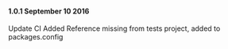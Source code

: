 #### 1.0.1 September 10 2016 ####
Update CI
Added Reference missing from tests project, added to packages.config	

